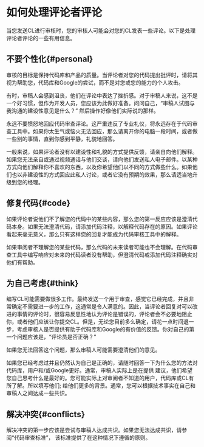 # 如何处理评论者评论
当您发送CL进行审核时，您的审核人可能会对您的CL发表一些评论。以下是处理评论者评论的一些有用信息。

## 不要个性化{#personal}

审核的目标是保持代码库和产品的质量。当评论者对您的代码提出批评时，请将其视为帮助您，代码库和Google的尝试，而不是对您或您的能力的个人攻击。

有时，审稿人会感到沮丧，他们在评论中表达了挫折感。对于审稿人来说，这不是一个好习惯，但作为开发人员，您应该为此做好准备。问问自己，“审稿人试图与我沟通的建设性意见是什么？” 然后操作好像他们实际说的那样。

永远不要愤怒地回应代码审查评论。这严重违反了专业礼仪，将永远存在于代码审查工具中。如果你太生气或恼火无法回应，那么请离开你的电脑一段时间，或者做一些别的事情，直到你感到平静，礼貌地回答。

一般来说，如果评论者没有以建设性和礼貌的方式提供反馈，请亲自向他们解释。如果您无法亲自或通过视频通话与他们交谈，请向他们发送私人电子邮件。以某种方式向他们解释你不喜欢的东西，以及你希望他们以不同的方式做些什么。如果他们也以非建设性的方式回应此私人讨论，或者它没有预期的效果，那么请适当地升级到您的经理。

## 修复代码{#code}
如果评论者说他们不了解您的代码中的某些内容，那么您的第一反应应该是澄清代码本身。如果无法澄清代码，请添加代码注释，以解释代码存在的原因。如果评论看起来毫无意义，那么只有这样您的回复才能成为代码审核工具中的解释。

如果审阅者不理解您的某些代码，那么代码的未来读者可能也不会理解。在代码审查工具中编写响应对未来的代码读者没有帮助，但澄清代码或添加代码注释确实对他们有帮助。
## 为自己考虑{#think}
编写CL可能需要做很多工作。最终发送一个用于审查，感觉它已经完成，并且非常确定不需要进一步的工作，这通常是令人满意的。因此，当评论者回复对可以改进的事情的评论时，很容易反思性地认为评论是错误的，评论者会不必要地阻止你，或者他们应该让你提交CL。但是，无论您目前多么确定，请花一点时间退一步，考虑审核人是否提供有助于代码库和Google的有价值的反馈。你对自己的第一个问题应该是，“评论员是否正确？”

如果您无法回答这个问题，那么审稿人可能需要澄清他们的意见。

如果您已经考虑过并且仍然认为自己是正确的，请随时回答一下为什么您的方法对代码库，用户和/或Google更好。通常，审稿人实际上是在提供 建议，他们希望您自己思考什么是最好的。您可能实际上对审阅者不知道的用户，代码库或CL有所了解。所以填写他们; 给他们更多的背景。通常，您可以根据技术事实在自己和审稿人之间达成一些共识。
## 解决冲突{#conflicts}
解决冲突的第一步应该是尝试与审稿人达成共识。如果您无法达成共识，请参阅“代码审查标准”， 该标准提供了在这种情况下遵循的原则。